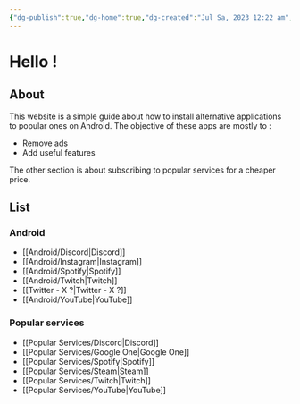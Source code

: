 ```yaml
---
{"dg-publish":true,"dg-home":true,"dg-created":"Jul Sa, 2023 12:22 am","dg-modified":"Jul Sa, 2023 1:01 am","permalink":"/home/","tags":["gardenEntry"],"dgPassFrontmatter":true,"created":"Jul Sa, 2023 12:22 am","updated":""}
---
```


# Hello ! 
## About
This website is a simple guide about how to install alternative applications to popular ones on Android.
The objective of these apps are mostly to :
* Remove ads
* Add useful features

The other section is about subscribing to popular services for a cheaper price.
## List
### Android
- [[Android/Discord\|Discord]]
- [[Android/Instagram\|Instagram]]
- [[Android/Spotify\|Spotify]]
- [[Android/Twitch\|Twitch]]
- [[Twitter - X ?\|Twitter - X ?]]
- [[Android/YouTube\|YouTube]]
### Popular services
* [[Popular Services/Discord\|Discord]]
* [[Popular Services/Google One\|Google One]]
* [[Popular Services/Spotify\|Spotify]]
* [[Popular Services/Steam\|Steam]]
* [[Popular Services/Twitch\|Twitch]]
* [[Popular Services/YouTube\|YouTube]]


